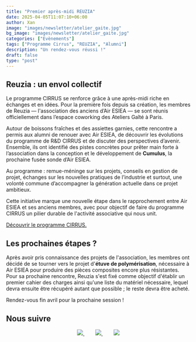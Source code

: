```yaml
---
title: "Premier après-midi REUZIA"
date: 2025-04-05T11:07:10+06:00
author: Xan
image: "images/newsletter/atelier_gaite.jpg"
bg_image: "images/newsletter/atelier_gaite.jpg"
categories: ["Evènements"]
tags: ["Programme Cirrus", "REUZIA", "Alumni"]
description: "Un rendez-vous réussi !"
draft: false
type: "post"
---
```


## Reuzia : un envol collectif

Le programme CIRRUS se renforce grâce à une après-midi riche en échanges et en idées. Pour la première fois depuis sa création, les membres de Reuzia — l'association des anciens d’Air ESIEA — se sont réunis officiellement dans l’espace coworking des Ateliers Gaîté à Paris.

Autour de boissons fraîches et des assiettes garnies, cette rencontre a permis aux alumni de renouer avec Air ESIEA, de découvrir les évolutions du programme de R&D CIRRUS et de discuter des perspectives d’avenir. Ensemble, ils ont identifié des pistes concrètes pour prêter main forte à l’association dans la conception et le développement de **Cumulus**, la prochaine fusée sonde d’Air ESIEA.

Au programme : remue-méninge sur les projets, conseils en gestion de projet, échanges sur les nouvelles pratiques de l’industrie et surtout, une volonté commune d’accompagner la génération actuelle dans ce projet ambitieux.

Cette initiative marque une nouvelle étape dans le rapprochement entre Air ESIEA et ses anciens membres, avec pour objectif de faire du programme CIRRUS un pilier durable de l'activité associative qui nous unit.

[Découvrir le programme CIRRUS.](https://www.youtube.com/watch?v=FClWNBF3nd0)


## Les prochaines étapes ?

Après avoir pris connaissance des projets de l'association, les membres ont décidé de se tourner vers le projet d'**étuve de polymérisation**, nécessaire à Air ESIEA pour produire des pièces composites encore plus résistantes. Pour sa prochaine rencontre, Reuzia s'est fixé comme objectif d'établir un premier cahier des charges ainsi qu'une liste du matériel nécessaire, lequel devra ensuite être récupéré autant que possible ; le reste devra être acheté.

Rendez-vous fin avril pour la prochaine session !




## Nous suivre 

<center>
  <a href="https://www.facebook.com/airesiea/" style="margin-right: 30px;">
    <img src="/images/newsletter/facebook.png" />
  </a>
  <a href="https://www.instagram.com/air.esiea.fr/" style="margin-right: 30px;">
    <img src="/images/newsletter/insta-19.png" />
  </a>
  <a href="https://www.linkedin.com/company/19086534/">
    <img src="/images/newsletter/linkedin.png" />
  </a>
</center>
